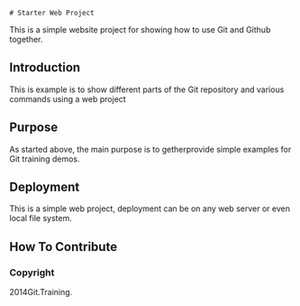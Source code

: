 	# Starter Web Project

This is a simple website project for
showing how to use Git and Github together.

## Introduction

This is example is to show different parts
of the Git repository and various commands
using a web project

## Purpose

As started above, the main purpose is to
getherprovide simple examples for Git training
demos.

## Deployment

This is a simple web project, deployment
can be on any web server or even local
file system.

## How To Contribute

### Copyright

2014Git.Training.